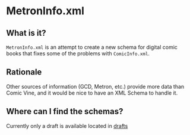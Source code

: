 # MetronInfo.xml

## What is it?

`MetronInfo.xml` is an attempt to create a new schema for digital comic books that fixes some of the problems with `ComicInfo.xml`.

## Rationale

Other sources of information (GCD, Metron, etc.) provide more data than Comic Vine, and it would be nice to have an XML Schema to handle it.

## Where can I find the schemas?

Currently only a draft is available located in [drafts](./drafts)
